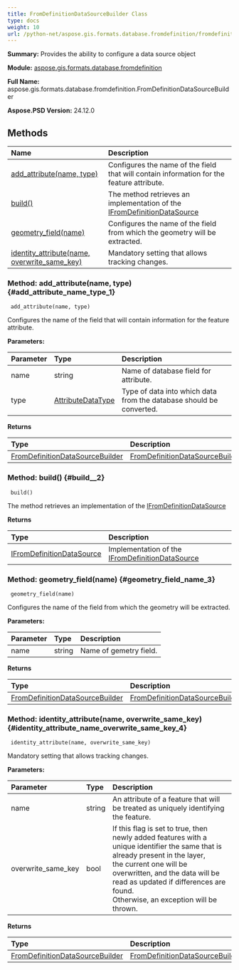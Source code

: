 ```yaml
---
title: FromDefinitionDataSourceBuilder Class
type: docs
weight: 10
url: /python-net/aspose.gis.formats.database.fromdefinition/fromdefinitiondatasourcebuilder/
---
```


**Summary:** Provides the ability to configure a data source object

**Module:** [aspose.gis.formats.database.fromdefinition](/psd/python-net/aspose.gis.formats.database.fromdefinition/)

**Full Name:** aspose.gis.formats.database.fromdefinition.FromDefinitionDataSourceBuilder

**Aspose.PSD Version:** 24.12.0

## **Methods**
| **Name** | **Description** |
| :- | :- |
| [add_attribute(name, type)](#add_attribute_name_type_1) | Configures the name of the field that will contain information for the feature attribute. |
| [build()](#build__2) | The method retrieves an implementation of the [IFromDefinitionDataSource](/psd/python-net/aspose.gis.formats.database.fromdefinition/ifromdefinitiondatasource/) |
| [geometry_field(name)](#geometry_field_name_3) | Configures the name of the field from which the geometry will be extracted. |
| [identity_attribute(name, overwrite_same_key)](#identity_attribute_name_overwrite_same_key_4) | Mandatory setting that allows tracking changes. |


### Method: add_attribute(name, type) {#add_attribute_name_type_1}


```
 add_attribute(name, type) 
```

Configures the name of the field that will contain information for the feature attribute.

**Parameters:**

| Parameter | Type | Description |
| :- | :- | :- |
| name | string | Name of database field for attribute. |
| type | [AttributeDataType](/psd/python-net/aspose.gis/attributedatatype) | Type of data into which data from the database should be converted. |

**Returns**

| Type | Description |
| :- | :- |
| [FromDefinitionDataSourceBuilder](/psd/python-net/aspose.gis.formats.database.fromdefinition/fromdefinitiondatasourcebuilder) | [FromDefinitionDataSourceBuilder](/psd/python-net/aspose.gis.formats.database.fromdefinition/fromdefinitiondatasourcebuilder/) |


### Method: build() {#build__2}


```
 build() 
```

The method retrieves an implementation of the [IFromDefinitionDataSource](/psd/python-net/aspose.gis.formats.database.fromdefinition/ifromdefinitiondatasource/)

**Returns**

| Type | Description |
| :- | :- |
| [IFromDefinitionDataSource](/psd/python-net/aspose.gis.formats.database.fromdefinition/ifromdefinitiondatasource) | Implementation of the [IFromDefinitionDataSource](/psd/python-net/aspose.gis.formats.database.fromdefinition/ifromdefinitiondatasource/) |


### Method: geometry_field(name) {#geometry_field_name_3}


```
 geometry_field(name) 
```

Configures the name of the field from which the geometry will be extracted.

**Parameters:**

| Parameter | Type | Description |
| :- | :- | :- |
| name | string | Name of gemetry field. |

**Returns**

| Type | Description |
| :- | :- |
| [FromDefinitionDataSourceBuilder](/psd/python-net/aspose.gis.formats.database.fromdefinition/fromdefinitiondatasourcebuilder) | [FromDefinitionDataSourceBuilder](/psd/python-net/aspose.gis.formats.database.fromdefinition/fromdefinitiondatasourcebuilder/) |


### Method: identity_attribute(name, overwrite_same_key) {#identity_attribute_name_overwrite_same_key_4}


```
 identity_attribute(name, overwrite_same_key) 
```

Mandatory setting that allows tracking changes.

**Parameters:**

| Parameter | Type | Description |
| :- | :- | :- |
| name | string | An attribute of a feature that will be treated as uniquely identifying the feature. |
| overwrite_same_key | bool | If this flag is set to true, then newly added features with a unique identifier the same that is already present in the layer, <br/>            the current one will be overwritten, and the data will be read as updated if differences are found.<br/>            Otherwise, an exception will be thrown. |

**Returns**

| Type | Description |
| :- | :- |
| [FromDefinitionDataSourceBuilder](/psd/python-net/aspose.gis.formats.database.fromdefinition/fromdefinitiondatasourcebuilder) | [FromDefinitionDataSourceBuilder](/psd/python-net/aspose.gis.formats.database.fromdefinition/fromdefinitiondatasourcebuilder/) |


